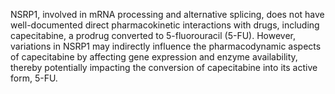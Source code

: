NSRP1, involved in mRNA processing and alternative splicing, does not have well-documented direct pharmacokinetic interactions with drugs, including capecitabine, a prodrug converted to 5-fluorouracil (5-FU). However, variations in NSRP1 may indirectly influence the pharmacodynamic aspects of capecitabine by affecting gene expression and enzyme availability, thereby potentially impacting the conversion of capecitabine into its active form, 5-FU.